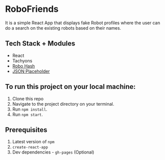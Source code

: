 # RoboFriends
It is a simple React App that displays fake Robot profiles where the user can do a search on the existing robots based on their names.

## Tech Stack + Modules 
* React
* Tachyons
* [Robo Hash](https://robohash.org/)
* [JSON Placeholder](https://jsonplaceholder.typicode.com/)

## To run this project on your local machine: 
1. Clone this repo
2. Navigate to the project directory on your terminal.
3. Run `npm install`.
4. Run `npm start`.

## Prerequisites
1. Latest version of `npm`
2. `create-react-app`
3. Dev dependencies - `gh-pages` (Optional) 
